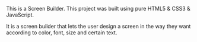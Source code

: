 This is a Screen Builder.
This project was built using pure HTML5 & CSS3 & JavaScript.

It is a screen builder that lets the user design a screen in the way they want according to 
color, font, size and certain text.